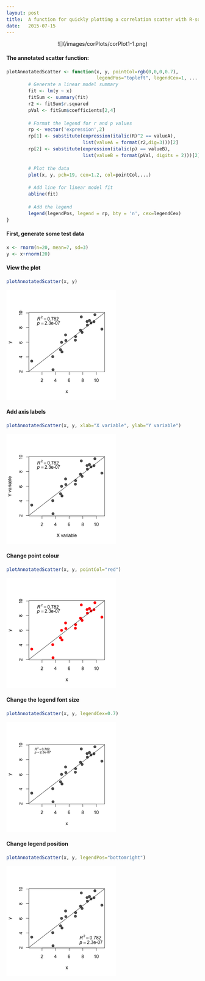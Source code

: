 ```yaml
---
layout: post
title:  A function for quickly plotting a correlation scatter with R-squared and P-values
date:   2015-07-15
---
```


<center>![](/images/corPlots/corPlot1-1.png)</center>

#### The annotated scatter function:

```r
plotAnnotatedScatter <- function(x, y, pointCol=rgb(0,0,0,0.7), 
                                 legendPos="topleft", legendCex=1, ... ){
        # Generate a linear model summary
        fit <- lm(y ~ x)
        fitSum <- summary(fit)
        r2 <- fitSum$r.squared
        pVal <- fitSum$coefficients[2,4]
        
        # Format the legend for r and p values
        rp <- vector('expression',2)
        rp[1] <- substitute(expression(italic(R)^2 == valueA), 
                            list(valueA = format(r2,dig=3)))[2]
        rp[2] <- substitute(expression(italic(p) == valueB), 
                            list(valueB = format(pVal, digits = 2)))[2]
        
        # Plot the data
        plot(x, y, pch=19, cex=1.2, col=pointCol,...)
        
        # Add line for linear model fit
        abline(fit)
        
        # Add the legend
        legend(legendPos, legend = rp, bty = 'n', cex=legendCex)
}
```

#### First, generate some test data

```r
x <- rnorm(n=20, mean=7, sd=3)
y <- x+rnorm(20)
```

#### View the plot

```r
plotAnnotatedScatter(x, y)
```

![](/images/corPlots/corPlot1-1.png) 

#### Add axis labels

```r
plotAnnotatedScatter(x, y, xlab="X variable", ylab="Y variable")
```

![](/images/corPlots/corPlot2-1.png) 

#### Change point colour

```r
plotAnnotatedScatter(x, y, pointCol="red")
```

![](/images/corPlots/corPlot3-1.png) 

#### Change the legend font size

```r
plotAnnotatedScatter(x, y, legendCex=0.7)
```

![](/images/corPlots/corPlot4-1.png) 

#### Change legend position

```r
plotAnnotatedScatter(x, y, legendPos="bottomright")
```

![](/images/corPlots/corPlot5-1.png) 


